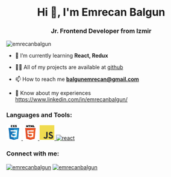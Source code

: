 <h1 align="center">Hi 👋, I'm Emrecan Balgun</h1>
<h3 align="center">Jr. Frontend Developer from Izmir</h3>

<p align="left"> <img src="https://komarev.com/ghpvc/?username=emrecanbalgun" alt="emrecanbalgun" /> </p>

- 🌱 I’m currently learning **React, Redux**

- 👨‍💻 All of my projects are available at [github](https://github.com/emrecan-balgun?tab=repositories)

- 📫 How to reach me **balgunemrecan@gmail.com**

- 📄 Know about my experiences https://www.linkedin.com/in/emrecanbalgun/

<h3 align="left">Languages and Tools:</h3>
<p align="left">
  <a href="https://www.w3schools.com/css/" target="_blank"> <img src="https://raw.githubusercontent.com/devicons/devicon/master/icons/css3/css3-original-wordmark.svg" alt="css3" width="40" height="40"/> </a>
  <a href="https://www.w3.org/html/" target="_blank"> <img src="https://raw.githubusercontent.com/devicons/devicon/master/icons/html5/html5-original-wordmark.svg" alt="html5" width="40" height="40"/> </a> 
  <a href="https://developer.mozilla.org/en-US/docs/Web/JavaScript" target="_blank"> <img src="https://raw.githubusercontent.com/devicons/devicon/master/icons/javascript/javascript-original.svg" alt="javascript" width="40" height="40"/> </a>
  <a href="https://www.w3schools.com/REACT/" target="_blank"> <img src="https://raw.githubusercontent.com/reactjs/reactjs.github.io/master/favicon.ico" alt="react" width="40" height="40"/> </a>

<h3 align="left">Connect with me:</h3>
<p align="left">
<a href="https://linkedin.com/in/emrecanbalgun" target="blank"><img align="center" src="https://raw.githubusercontent.com/rahuldkjain/github-profile-readme-generator/master/src/images/icons/Social/linked-in-alt.svg" alt="emrecanbalgun" height="30" width="40" /></a>
<a href="https://instagram.com/emrecanbalgun" target="blank"><img align="center" src="https://raw.githubusercontent.com/rahuldkjain/github-profile-readme-generator/master/src/images/icons/Social/instagram.svg" alt="emrecanbalgun" height="30" width="40" /></a>
</p>
